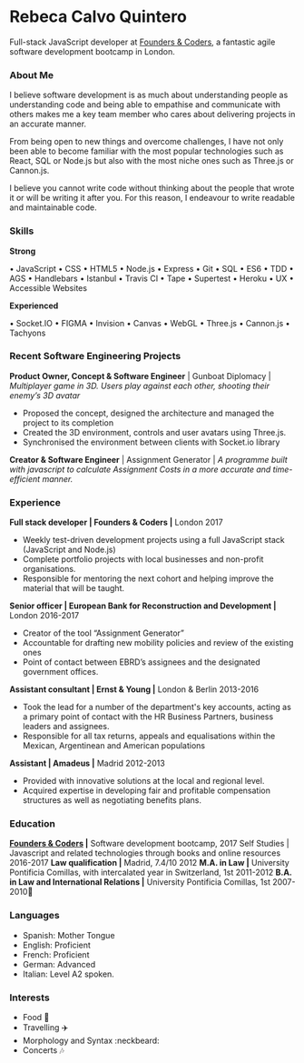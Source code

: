 # Rebeca Calvo Quintero

Full-stack JavaScript developer at [Founders & Coders](https://foundersandcoders.com/), a fantastic agile software development bootcamp in London.

### About Me

I believe software development is as much about understanding people as understanding code and being able to empathise and communicate with others makes me a key team member who cares about delivering projects in an accurate manner.

From being open to new things and overcome challenges, I have not only been able to become familiar with the most popular technologies such as React, SQL or Node.js but also with the most niche ones such as Three.js or Cannon.js.

I believe you cannot write code without thinking about the people that wrote it or will be writing it after you.  For this reason, I endeavour to write readable and maintainable code.

### Skills

**Strong**

• JavaScript • CSS • HTML5 • Node.js • Express • Git • SQL • ES6 • TDD • AGS • Handlebars • Istanbul • Travis CI • Tape • Supertest • Heroku • UX • Accessible Websites

**Experienced**

• Socket.IO • FIGMA • Invision • Canvas  • WebGL • Three.js • Cannon.js • Tachyons   


### Recent Software Engineering Projects

**Product Owner, Concept & Software Engineer** | Gunboat Diplomacy |  
_Multiplayer game in 3D. Users play against each other, shooting their enemy’s 3D avatar_

 * Proposed the concept, designed the architecture and managed the project to its completion
 * Created the 3D environment, controls and user avatars using Three.js.
 * Synchronised the environment between clients with Socket.io library


**Creator & Software Engineer** | Assignment Generator |
_A programme built with javascript to calculate Assignment Costs in a more accurate and time-efficient manner._

### Experience
**Full stack developer | Founders & Coders  |** London	2017
 * Weekly test-driven development projects using a full JavaScript stack (JavaScript and Node.js)
 * Complete portfolio projects with local businesses and non-profit organisations.
 * Responsible for mentoring the next cohort and helping improve the material that will be taught.

**Senior officer | European Bank for Reconstruction and Development  |** London	         2016-2017
 * Creator of the tool “Assignment Generator”
 * Accountable for drafting new mobility policies and review of the existing ones
 * Point of contact between EBRD’s assignees and the designated government offices.

**Assistant consultant | Ernst & Young  |** London & Berlin	2013-2016
 * Took the lead for a number of the department's key accounts, acting as a primary point of contact with the HR Business Partners, business leaders and assignees.
 * Responsible for all tax returns, appeals and equalisations within the Mexican, Argentinean and American populations

**Assistant | Amadeus |** Madrid 	2012-2013
 * Provided with innovative solutions at the local and regional level.
 * Acquired expertise in developing fair and profitable compensation structures as well as negotiating benefits plans.

### Education

**[Founders & Coders](https://foundersandcoders.com) |** Software development bootcamp,   	2017
Self Studies | Javascript and related technologies through books and online resources	2016-2017 
**Law qualification |** Madrid, 7.4/10 	2012
**M.A. in Law  |**  University Pontificia Comillas, with intercalated year in Switzerland, 1st  	2011-2012 
**B.A. in Law and International Relations |** University Pontificia Comillas, 1st  	2007-2010

### Languages

 * Spanish: Mother Tongue
 * English: Proficient
 * French: Proficient
 * German: Advanced
 * Italian: Level A2 spoken.
 
### Interests

* Food :pizza:
* Travelling :airplane:
* Morphology and Syntax :neckbeard:
* Concerts :notes:

